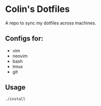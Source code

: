 # Colin's Dotfiles 
A repo to sync my dotfiles across machines.

## Configs for:
* vim
* neovim
* bash 
* tmux 
* git 

## Usage
```
./install
```






